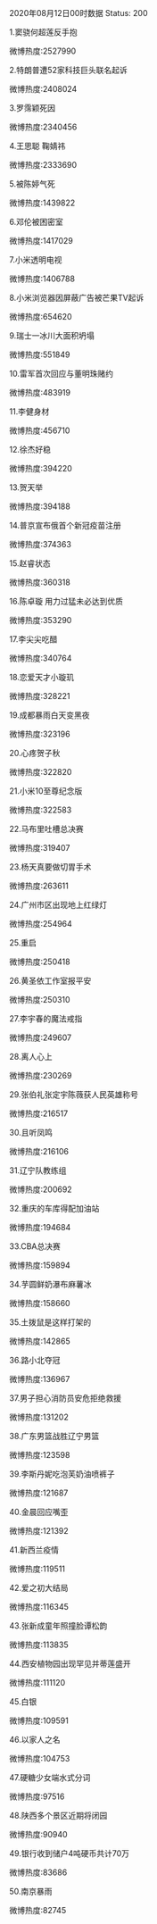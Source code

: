 2020年08月12日00时数据
Status: 200

1.窦骁何超莲反手抱

微博热度:2527990

2.特朗普遭52家科技巨头联名起诉

微博热度:2408024

3.罗霈颖死因

微博热度:2340456

4.王思聪 鞠婧祎

微博热度:2333690

5.被陈婷气死

微博热度:1439822

6.邓伦被困密室

微博热度:1417029

7.小米透明电视

微博热度:1406788

8.小米浏览器因屏蔽广告被芒果TV起诉

微博热度:654620

9.瑞士一冰川大面积坍塌

微博热度:551849

10.雷军首次回应与董明珠赌约

微博热度:483919

11.李健身材

微博热度:456710

12.徐杰好稳

微博热度:394220

13.贺天举

微博热度:394188

14.普京宣布俄首个新冠疫苗注册

微博热度:374363

15.赵睿状态

微博热度:360318

16.陈卓璇 用力过猛未必达到优质

微博热度:353290

17.李尖尖吃醋

微博热度:340764

18.恋爱天才小璇玑

微博热度:328221

19.成都暴雨白天变黑夜

微博热度:323196

20.心疼贺子秋

微博热度:322820

21.小米10至尊纪念版

微博热度:322583

22.马布里吐槽总决赛

微博热度:319407

23.杨天真要做切胃手术

微博热度:263611

24.广州市区出现地上红绿灯

微博热度:254964

25.重启

微博热度:250418

26.黄圣依工作室报平安

微博热度:250310

27.李宇春的魔法戒指

微博热度:249607

28.离人心上

微博热度:230269

29.张伯礼张定宇陈薇获人民英雄称号

微博热度:216517

30.且听凤鸣

微博热度:216106

31.辽宁队教练组

微博热度:200692

32.重庆的车库得配加油站

微博热度:194684

33.CBA总决赛

微博热度:159894

34.芋圆鲜奶瀑布麻薯冰

微博热度:158660

35.土拨鼠是这样打架的

微博热度:142865

36.路小北夺冠

微博热度:136967

37.男子担心消防员安危拒绝救援

微博热度:131202

38.广东男篮战胜辽宁男篮

微博热度:123598

39.李斯丹妮吃泡芙奶油喷裤子

微博热度:121687

40.金晨回应嘴歪

微博热度:121392

41.新西兰疫情

微博热度:119511

42.爱之初大结局

微博热度:116345

43.张新成童年照撞脸谭松韵

微博热度:113835

44.西安植物园出现罕见并蒂莲盛开

微博热度:111120

45.白银

微博热度:109591

46.以家人之名

微博热度:104753

47.硬糖少女端水式分词

微博热度:97516

48.陕西多个景区近期将闭园

微博热度:90940

49.银行收到储户4吨硬币共计70万

微博热度:83686

50.南京暴雨

微博热度:82745

